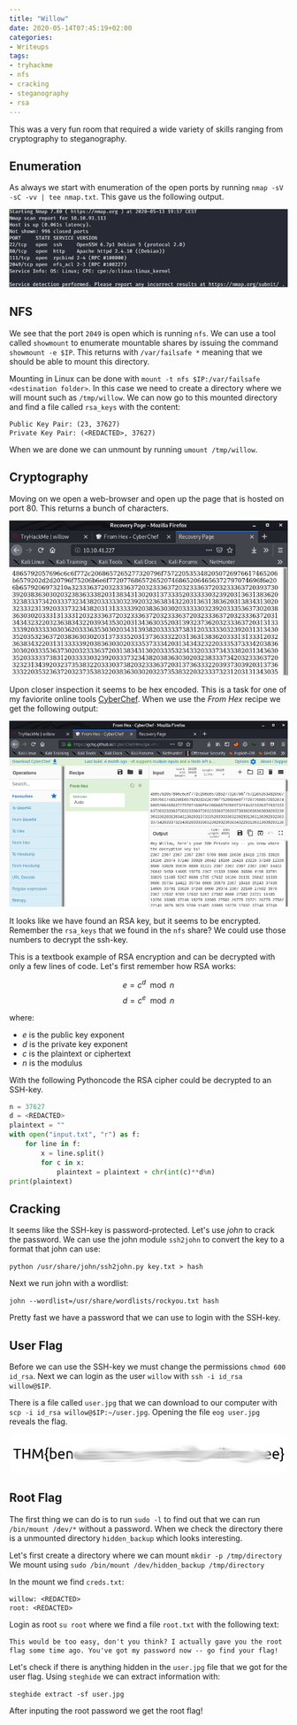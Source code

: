 ```yaml
---
title: "Willow"
date: 2020-05-14T07:45:19+02:00
categories:
- Writeups
tags:
- tryhackme
- nfs
- cracking
- steganography
- rsa
---
```


This was a very fun room that required a wide variety of skills ranging from cryptography to steganography.

## Enumeration

As always we start with enumeration of the open ports by running `nmap -sV -sC -vv | tee nmap.txt`. This gave us the following output.

![nmap output](/images/willow/nmap.png)

## NFS

We see that the port `2049` is open which is running `nfs`. We can use a tool called `showmount` to enumerate mountable shares by issuing the command `showmount -e $IP`. This returns with `/var/failsafe *` meaning that we should be able to mount this directory.

Mounting in Linux can be done with `mount -t nfs $IP:/var/failsafe <destination folder>`. In this case we need to create a directory where we will mount such as `/tmp/willow`. We can now go to this mounted directory and find a file called `rsa_keys` with the content:

```
Public Key Pair: (23, 37627)
Private Key Pair: (<REDACTED>, 37627)
```

When we are done we can unmount by running `umount /tmp/willow`.

## Cryptography

Moving on we open a web-browser and open up the page that is hosted on port 80. This returns a bunch of characters.

![Web-site content](/images/willow/page.png)

Upon closer inspection it seems to be hex encoded. This is a task for one of my faviorite online tools [CyberChef](https://gchq.github.io/CyberChef/). When we use the *From Hex* recipe we get the following output:

![CyberChef](/images/willow/cyberchef.png)

It looks like we have found an RSA key, but it seems to be encrypted. Remember the `rsa_keys` that we found in the `nfs` share? We could use those numbers to decrypt the ssh-key.

This is a textbook example of RSA encryption and can be decrypted with only a few lines of code. Let's first remember how RSA works:

$$e=c^d \mod n$$
$$d=c^e \mod n$$

where:

* $e$ is the public key exponent
* $d$ is the private key exponent
* $c$ is the plaintext or ciphertext
* $n$ is the modulus

With the following Pythoncode the RSA cipher could be decrypted to an SSH-key.

```python
n = 37627
d = <REDACTED>
plaintext = ""
with open("input.txt", "r") as f:
    for line in f:
        x = line.split()
        for c in x:
            plaintext = plaintext + chr(int(c)**d%n)
print(plaintext)
```

## Cracking

It seems like the SSH-key is password-protected. Let's use $john$ to crack the password. We can use the john module `ssh2john` to convert the key to a format that john can use:

`python /usr/share/john/ssh2john.py key.txt > hash`

Next we run john with a wordlist:

`john --wordlist=/usr/share/wordlists/rockyou.txt hash`

Pretty fast we have a password that we can use to login with the SSH-key.

## User Flag

Before we can use the SSH-key we must change the permissions `chmod 600 id_rsa`. Next we can login as the user `willow` with `ssh -i id_rsa willow@$IP`.

There is a file called `user.jpg` that we can download to our computer with `scp -i id_rsa willow@$IP:~/user.jpg`. Opening the file `eog user.jpg` reveals the flag.

![Flag](/images/willow/flag.png)

## Root Flag

The first thing we can do is to run `sudo -l` to find out that we can run `/bin/mount /dev/*` without a password. When we check the directory there is a unmounted directory `hidden_backup` which looks interesting.

Let's first create a directory where we can mount `mkdir -p /tmp/directory`
We mount using `sudo /bin/mount /dev/hidden_backup /tmp/directory`

In the mount we find `creds.txt`:

```
willow: <REDACTED>
root: <REDACTED>
```

Login as root `su root` where we find a file `root.txt` with the following text:

```
This would be too easy, don't you think? I actually gave you the root flag some time ago. You've got my password now -- go find your flag!
```

Let's check if there is anything hidden in the `user.jpg` file that we got for the user flag. Using `steghide` we can extract information with:

`steghide extract -sf user.jpg`

After inputing the root password we get the root flag!
